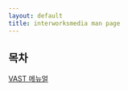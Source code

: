 ```yaml
---
layout: default
title: interworksmedia man page
---
```

## 목차
[VAST 메뉴얼](https://interworksmedia.github.io/man/vast)  